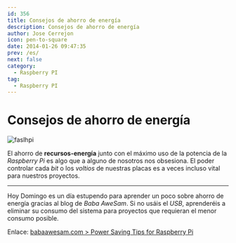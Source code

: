 ```yaml
---
id: 356
title: Consejos de ahorro de energía
description: Consejos de ahorro de energía
author: Jose Cerrejon
icon: pen-to-square
date: 2014-01-26 09:47:35
prev: /es/
next: false
category:
  - Raspberry PI
tag:
  - Raspberry PI
---
```


# Consejos de ahorro de energía

![faslhpi](/images/raspflash.jpg)

El ahorro de **recursos-energía** junto con el máximo uso de la potencia de la *Raspberry Pi* es algo que a alguno de nosotros nos obsesiona. El poder controlar cada *bit* o los *voltios* de nuestras placas es a veces incluso vital para nuestros proyectos.

- - -
Hoy Domingo es un día estupendo para aprender un poco sobre ahorro de energía gracias al blog de *Baba AweSam*. Si no usáis el *USB*, aprenderéis a eliminar su consumo del sistema para proyectos que requieran el menor consumo posible.

Enlace: [babaawesam.com > Power Saving Tips for Raspberry Pi](http://babaawesam.com/2014/01/24/power-saving-tips-for-raspberry-pi/)